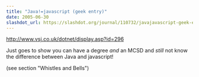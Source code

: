 ```yaml
---
title: "Java!=javascript (geek entry)"
date: 2005-06-30
slashdot_url: https://slashdot.org/journal/110732/javajavascript-geek-entry
---
```


<p><a href="http://www.vsj.co.uk/dotnet/display.asp?id=296">http://www.vsj.co.uk/dotnet/display.asp?id=296</a></p>
<p>Just goes to show you can have a degree <i>and</i> an MCSD and <i>still</i> not know the difference between Java and javascript!</p>
<p>(see section "Whistles and Bells")</p>

